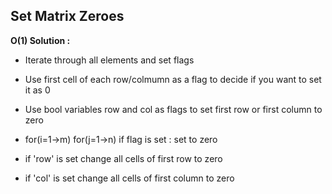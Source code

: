 ## Set Matrix Zeroes
<b> O(1) Solution : </b>

* Iterate through all elements and set flags

* Use first cell of each row/colmumn as a flag to decide if you want to set it as 0

* Use bool variables row and col as flags to set first row or first column to zero

* for(i=1->m)
  for(j=1->n)
    if flag is set : set to zero
    
* if 'row' is set change all cells of first row to zero

* if 'col' is set change all cells of first column to zero





